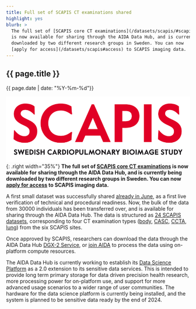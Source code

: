 ```yaml
---
title: Full set of SCAPIS CT examinations shared
highlight: yes
blurb: >
  The full set of [SCAPIS core CT examinations](/datasets/scapis/#scapis-datasets)
  is now available for sharing through the AIDA Data Hub, and is currently being
  downloaded by two different research groups in Sweden. You can now
  [apply for access](/datasets/scapis#access) to SCAPIS imaging data.
---
```

## {{ page.title }}
<span class="small">{{ page.date | date: "%Y-%m-%d"}}</span>

![SCAPIS logo](/assets/images/logos/scapis-logo.png){: .right width="35%"}
<b> The full set of [SCAPIS core CT examinations](/datasets/scapis/#scapis-datasets)
is now available for sharing through the AIDA Data Hub, and is currently being
downloaded by two different research groups in Sweden. You can now
[apply for access](/datasets/scapis#access) to SCAPIS imaging data.</b>

A first small dataset was successfully shared
[already in June](/news/2024-06-04-first-scapis-shared/), as a first live
verification of technical and procedural readiness. Now, the bulk of
the data from 30000 individuals has been transferred over, and is available for
sharing through the AIDA Data Hub. The data is structured as
[24 SCAPIS datasets](/datasets/scapis/#scapis-datasets), corresponding to four
CT examination types ([body](/datasets/search/?q=scapis%20lung),
[CASC](/datasets/search/?q=scapis%20casc),
[CCTA](/datasets/search/?q=scapis%20ccta),
[lung](/datasets/search/?q=scapis%20lung)) from the six SCAPIS sites.

Once approved by SCAPIS, researchers can download the data through the AIDA Data
Hub [DGX-2 Service](/services#dgx-2), or
[join AIDA](/about/engagements/aida/#join) to process the data using on-platform
compute resources.

The AIDA Data Hub is currently working to establish its
[Data Science Platform](/data-science-platform/) as a 2.0 extension to its
sensitive data services. This is intended to provide long term primary storage
for data driven precision health research, more processing power for on-platform
use, and support for more advanced usage scenarios to a wider range of user
communities. The hardware for the data science platform is currently being
installed, and the system is planned to be sensitive data ready by the end of
2024.
